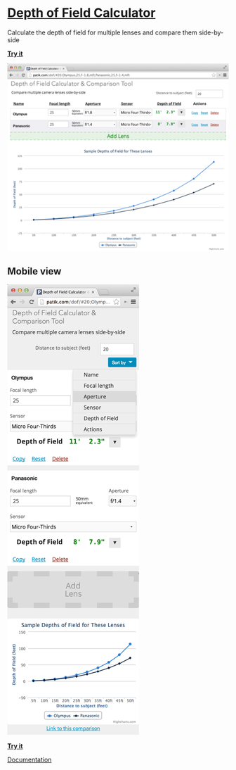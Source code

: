 # [Depth of Field Calculator](http://patik.com/dof/)

Calculate the depth of field for multiple lenses and compare them side-by-side

**[Try it](http://patik.com/dof/)**

[![Screenshot of two lens configurations](about/images/screenshot-v0.0.3.png "Lens comparison")](http://patik.com/dof/#30;Panasonic%2025mm,25,f-1.4,mft;Olympus%2025mm,25,f-1.8,mft)

## Mobile view

[![Screenshot of two lens configurations on a small screen](about/images/screenshot-v0.0.3-mobile.png "Lens comparison")](http://patik.com/dof/#30;Panasonic%2025mm,25,f-1.4,mft;Olympus%2025mm,25,f-1.8,mft)

**[Try it](http://patik.com/dof/)**

[Documentation](http://patik.com/dof/about/)
